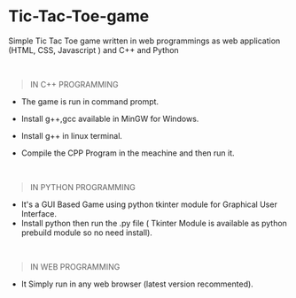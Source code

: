 # Tic-Tac-Toe-game

Simple Tic Tac Toe game written in web programmings as web application (HTML, CSS, Javascript ) and C++ and Python

<br>

> IN C++ PROGRAMMING

* The game is run in command prompt.
  
* Install g++,gcc available in MinGW for Windows.
  
* Install g++ in linux terminal.
  
* Compile the CPP Program in the meachine and then run it.
  
<br>

> IN PYTHON PROGRAMMING
* It's a GUI Based Game using python tkinter module for Graphical User Interface.
* Install python then run the .py file ( Tkinter Module is available as python prebuild module so no need install).
  
<br>

> IN WEB PROGRAMMING

* It Simply run in any web browser (latest version recommented).
